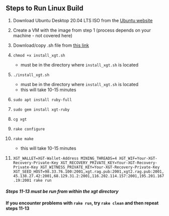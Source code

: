 ## Steps to Run Linux Build

1. Download Ubuntu Desktop 20.04 LTS ISO from the [Ubuntu website](https://ubuntu.com/download/desktop)

2. Create a VM with the image from step 1 (process depends on your machine - not covered here)

3. Download/copy .sh file from [this link](https://gist.githubusercontent.com/obskein/fbfd8d87660297e8be7edf01921ab7a8/raw/4a1b03b31814fd96890cfb7401bbf60a8c657a90/install_xgt.sh)

4. `chmod +x install_xgt.sh`
	- must be in the directory where `install_xgt.sh` is located

5. `./install_xgt.sh`
	- must be in the directory where `install_xgt.sh` is located
	- this will take 10-15 minutes

6. `sudo apt install ruby-full`

7. `sudo gem install xgt-ruby`

8. `cg xgt`

9. `rake configure`

10. `rake make`
	- this will take 10-15 minutes

13. `XGT_WALLET=XGT-Wallet-Address MINING_THREADS=4 XGT_WIF=Your-XGT-Recovery-Private-Key XGT_RECOVERY_PRIVATE_KEY=Your-XGT-Recovery-Private-Key XGT_WITNESS_PRIVATE_KEY=Your-XGT-Recovery-Private-Key XGT_SEED_HOST=98.33.76.100:2001,xgt.rag.pub:2001,xgt2.rag.pub:2001,45.138.27.42:2001,68.129.31.2:2001,116.202.114.157:2001,195.201.167.19:2001 rake run`

#### _Steps 11-13 must be run from within the xgt directory_
#### If you encounter problems with `rake run`, try `rake clean` and then repeat steps 11-13
